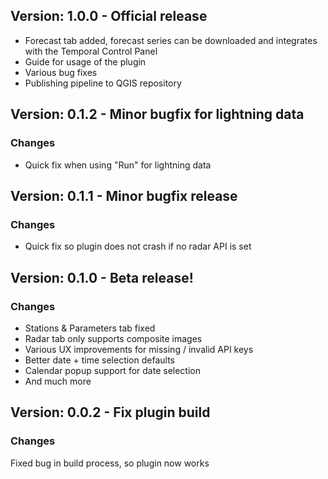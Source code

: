 ## Version: 1.0.0 - Official release

- Forecast tab added, forecast series can be downloaded and integrates with the Temporal Control Panel
- Guide for usage of the plugin
- Various bug fixes
- Publishing pipeline to QGIS repository

## Version: 0.1.2 - Minor bugfix for lightning data

### Changes

 - Quick fix when using "Run" for lightning data

## Version: 0.1.1 - Minor bugfix release

### Changes

- Quick fix so plugin does not crash if no radar API is set


##  Version: 0.1.0 - Beta release!

### Changes

- Stations & Parameters tab fixed
- Radar tab only supports composite images
- Various UX improvements for missing / invalid API keys
- Better date + time selection defaults
- Calendar popup support for date selection
- And much more


## Version: 0.0.2 - Fix plugin build

### Changes

Fixed bug in build process, so plugin now works